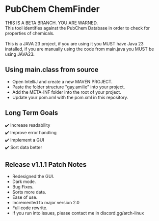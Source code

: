 # PubChem ChemFinder
THIS IS A BETA BRANCH. YOU ARE WARNED.<br>
This tool identifies against the PubChem Database in order to check for properties of chemicals.<br>
<br>
This is a JAVA 23 project, if you are using it you MUST have Java 23 installed, if you are manually using the code from main.java you MUST be using JAVA23.

## Using main.class from source
- Open IntelliJ and create a new MAVEN PROJECT.<br>
- Paste the folder structure "gay.amilie" into your project.<br>
- Add the META-INF folder into the root of your project.<br>
- Update your pom.xml with the pom.xml in this repository.<br>

## Long Term Goals
✔️ Increase readability<br>
✔️ Improve error handling<br>
✔️ Implement a GUI<br>
✔️ Sort data better<br>

## Release v1.1.1 Patch Notes
- Redesigned the GUI.
- Dark mode.
- Bug Fixes.
- Sorts more data.
- Ease of use.
- Incremented to major version 2.0
- Full code rewrite.
- If you run into issues, please contact me in discord.gg/arch-linux


